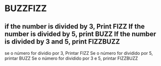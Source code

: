 # BUZZFIZZ
if the number is divided by 3, Print FIZZ 
If the number is divided by 5, print BUZZ
If the number is divided by 3 and 5, print FIZZBUZZ 
---------------------------------------------- 
se o número for dividio por 3, Printar FIZZ 
Se o número for dividido por 5, printar BUZZ 
Se o número for dividido por 3 e 5, printar FIZZBUZZ
